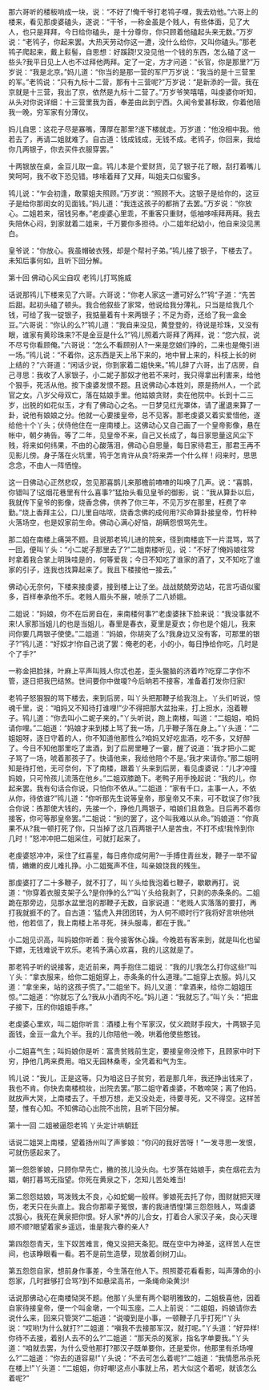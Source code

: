 <!-- { "loadSidebar": true } -->
那六哥听的楼板响成一块，说：“不好了!俺千爷打老鸨子哩，我去劝他。”六哥上的楼来，看见那虔婆磕头，遂说：“干爷，一称金虽是个贱人，有些体面，见了大人，也只是拜拜，今日给你磕头，是十分尊你，你只顾着他磕起头来无数。”万岁说：“老鸨子，你起来罢。大热天劳动你这一遭，没什么给你，又叫你磕头。”那老鸨子爬起来，戴上鬏髻，自思想：好蹊跷!又没见他一个钱的东西，怎么磕了这一些头?我平日见上人也不过拜他两拜。定了一定，方才问道：“长官，你是那里?”万岁说：“我是北京。”妈儿道：“你当的是那一营的军尸万岁说：“我当的是十三营里的军。”老鸨说：“只有九标十二营，那有十三营呢?”万岁说：“是新添的一营。我在京就是十三营，我出了京，依然是九标十二营了。”万岁爷笑嘻嘻，叫虔婆你听知，从头对你说详细：十三营里我为首，奉差由此到宁西。久闻令爱甚标致，你着他陪我一晚，穷军家有分薄仪。

妈儿自思：这花子尽是寡嘴，薄厚在那里?遂下楼就走。万岁道：“他没相中我。他若去了，再请二姐就难了。自古道：钱成钱成，无钱不成。老鸨子，你回来，我给你几两银子，你去买件衣服穿罢。”

十两银放在桌，金豆儿取一盒。鸨儿本是个爱财货，见了银子花了眼，刮打着嘴儿笑呵呵，我不收下恐见错。哆嗦着拜了又拜，叫姐夫口似蜜多。

鸨儿说：“乍会初逢，敢蒙姐夫照顾。”万岁说：“照顾不大。这银子是给你的，这豆子是给你那闺女的见面钱。”妈儿道：“我连这孩子的都捎了去罢。”万岁说：“你放心。二姐若来，宿钱另奉。”老虔婆心里乖，不重客只重财，低袖哆嗦拜两拜。我去失陪休心闷，到家就着二姐来，千万要你多担待。小二姐年纪幼小，他自来没见黑白。

皇爷说：“你放心。我虽帽破衣残，却是个帮衬子弟。”鸨儿接了银子，下楼去了。未知后事何如，且听下回分解。

第十回  佛动心风尘自叹  老鸨儿打骂施威

话说那鸨儿下楼来见了六哥。六哥说：“你老人家这一遭可好么?”鸨“子道：“先苦后甜。起初头磕了顿头。我合他叙些了家常，他说给我分薄礼，只当是给我几个钱，可给了我一锭银子，我掂量着有十来两银子；不足为奇，还给了我一盒金豆。”六哥说：“你认的么?”鸨儿道：“我自来没见，黄登登的，待说是珍珠，又没有眼，谁家有黄珍珠来?不是金豆是什么?”鸨儿照着六哥拜了两拜，说：“您六叔，说不尽亏你看顾俺。”六哥说：“怎么不看顾别人?一来是您娘们挣的，二来也是俺引进一场。”鸨儿说：“不着你，这东西是天上吊下来的，地中冒上来的，科枝上长的树上结的？”六哥道：“闲话少说，你到家着二姐快来。”鸨儿辞了六哥，出了店房，自己寻思：我收了人家银子，小二妮子那奴才他若不来时，我只得拿出利害来，给他个狠手，死活从他。按下虔婆发恨不题。且说佛动心本姓刘，原是扬州人，一个武官之女。八岁父母双亡，落在姑娘手里。他姑娘贪财，卖在他院中。长到十二三岁，出脱的如花似玉，才有了佛动心之名。一日梦见红光罩体，请了暹退来算了一卦，说他有娘娘之分。他就一心要接皇帝，总不见客。那老虔婆又着实爱惜他，遂给他十个丫头；伏侍他住在一座南楼上。这佛动心又自己画了一个皇帝影像，悬在帐中，朝夕祷告。等了二年，见皇帝不来，自己又长成了，每日家思量这风尘下贱，将来如何纬果，不由的心酸落泪，佛动心自思量，每日家待君王，那君王再不见影儿傍。身子落在火坑里，鸨于怎肯许从良?将来弄一个什么样！闷来时，思思念念，不由人一阵恓惶。

这一日佛动心正然悲叹，忽见那喜鹊儿来那檐前喳喳的叫唤了几声。说：“喜鹊，你错叫了!这烟花巷里有什么喜事?”猛抬头看见皇爷的御影，说：“我从算卦以后，我就传下皇爷的影像，烧香念佛，供养了你三年，不见万岁在那里，枉费了辛勤。”烧上香拜主公，口儿里自咕哝，烧香念佛的成何用?买命算卦接皇帝，竹杆种火落场空，也是奴家前生命。佛动心满心好恼，胡瞒怨恨骂先生。

那二姐在南楼上痛哭不题。且说那老鸨儿进的院来，径到南楼底下一片混骂，骂了一回，便叫丫头：“小二妮子那里去了?”二姐南楼听见，说：“不好了!俺妈娘往常时拿着我合掌上明珠哇是的，何等爱我；今日不知吃了谁家的酒了，又不知吃了谁家的引子，连我也找算起来了。我且下楼接他一接去。”

佛动心无奈何，下楼来接虔婆，接到楼上让了坐。战战兢兢旁边站，花言巧语似蜜多，百样奉承他不乐。老贱人眉头不展，唬杀了二八娇娥。

二姐说：“妈娘，你不在后房自在，来南楼何事?”老虔婆抹下脸来说：“我没事就不来!人家那当姐儿的也是当姐儿，春里是春衣，夏里是夏衣；你也是个姐儿，我来问你要几两银子使使。”二姐道：“妈娘，你胡突了么?我身边又没有客，可那里的银子?”鸨儿道：“好奴才!你自己说了罢：俺老的老，小的小，每日挣给你吃，几时是个了手?”

一称金把脸抹，叶麻上平声叫贱人你忒也差，歪头鳖脑的济着咋?吃穿二字你不管，逐日把我巴结煞。世间要你中做嗄?今后晌若不接客，准备着打发你归家!

老鸨子怒狠狠的骂下楼去，来到后房，叫丫头把那鞭子给我泡上。丫头们听说，惊魂千里，说：“咱妈又不知待打谁哩!”少不得把那大盆抬来，打上担水，泡着鞭子。鸨儿道：“你去叫小二妮子来的。”丫头听说，跑上南楼，叫道：“二姐姐，咱妈请你哩。”二姐道：“妈娘才来到楼上骂了我一场，几乎鞭子落在身上。”丫头道：“二姐姐呀，逐日守着的人，你不知道他那性么?咱妈又好吃盅酒，吃不多，又好醉了。今日不知他那里吃了盅酒，到了后房里睡了一霎，醒了说道：‘我才把小二妮子骂了一场，唬着那孩子了。快请他来，我给他陪个不是。’我才来请你。”那二姐明知是待打他，无可奈何，下了南楼，跟着丫头来到后房，看见虔婆说：“儿才冲撞妈娘，只可怜孩儿流落在他乡。”二姐双膝跪下。老鸭子用手挽起说：“我的儿，你起来罢。我有句话合你说，只怕你不依从。”二姐道：“家有千口，主事一人，不依从你，待依谁?”鸨儿道：“你听那先生说等皇帝，那皇帝又不来，可不耽误了你?我合你说：拣那使大钱的，先接一个，挣他几两银子，咱娘们且救急。日后再不着你接客，你可等那皇帝罢。”二姐说：“别的罢了，这个叫我难以从命。”妈娘道：“你真果不从?我一顿打死了你，只当掉了这几百两银子!人是苦虫，不打不成!我怜到你几时！”怒冲冲把二姐采住，可就打起来了。

老虔婆怒冲冲，采住了红喜星，每日疼你成何用?一手搏住青丝发，鞭子一举不留情，嫩嫩的皮儿难扎挣。小二姐冤声不住，叫亲娘饶我的残生。

那虔婆打了二十多鞭子，就不打了，叫丫头给我泡着乜鞭子，歇歇再打。说道：“你穿着衣服支架子么?是你挣的么?”叫丫头给我剥了，只剥的赤条条的。二姐跪在那旁边，见那水盆里泡的那鞭子无数，自家说道：“老贱人实落落的要打，再打我就捱不的了。自古道：‘猛虎入井团团转，为人何不顺时行?’我将好言哄他哄他，他若信了，我上南楼上吊寻死，抹头服毒，都在于我。”

小二姐见识高，叫妈娘你听着：我今接客休心躁。今晚若有客来到，就是叫化也留下嫖，无钱难说干欢乐。老鸨予满心欢喜，我的儿这就是了。

那老鸨子听的说接客，走近前来，两手抱住二姐说：“我的儿!我怎么打你这些!”叫丫头：“拿衣服来，给你二姐姐穿上，赤条条的什么道理。”二姐穿上衣服。妈儿又道：“拿坐来，站的这孩子慌了。”二姐坐下。妈儿又道：“拿酒来，给你二姐姐压惊。”二姐道：“你就忘了么?我从小酒肉不吃。”妈儿道：“我就忘了。”叫丫头：“把盅子接下，压的你姐姐手疼。”

老虔婆心里欢，叫二姐你听言：酒楼上有个军家汉，仗义疏财手段大，十两银子见面钱，金豆一盒九个半。我的儿你陪他一晚，哄着他使些憨钱。

小二姐喜气生；叫妈娘你是听：富贵贫贱前生定，要接皇帝没修下，且顾家中时下穷，挣他几两来费用。咱又无园林桑枣，全凭着和气为生。

鸨儿说：“我儿，正是这等。只为咱这日子贫穷，若是那几年，我还挣出钱来了，我也不肯。你快去南楼梳妆，出院去罢。”那二姐守着虔婆，不敢啼哭；离了他妈，就放声大哭，上南楼去了。千想万想，走又没处走，待要寻死，又不得空。这样苦楚，惟有心知。不知佛动心出院不出院，且听下回分解。

第十一回  二姐被逼怨老鸨  丫头定计哄朝廷

话说二姐哭上南楼，望着扬州叫了声爹娘：“你闪的我好苦呀！”一发寻思一发恨，可就伤感起来了。

第一怨怨爹娘，只顾你早先亡，撇的孩儿没头向。七岁落在姑娘手，卖在烟花去为娼，朝打暮骂无指望。你死在黄泉之下，怎知儿苦处难当!

第二怨怨姑娘，骂泼贱太不良，心如蛇蝎一般样。爹娘死去托了你，图财就把天理伤，老天只在头直上。我合你那辈子冤恨，害的我进恓惶!第三怨怨贱人，骂虔婆忒狠心，我死在黄泉把你恨。好人家*养的儿合女，打着合人家汉子亲，良心天理顺不顺?眼望着家乡遥远，谁是我六眷的亲人?

第四怨怨青天，生下奴苦难言，俺又没把天条犯。既在空中为神圣，这样苦人在世间，也该睁眼看一看。若不是前生造孽，现放着剑树刀山。

第五怨怨自家，想前身作事差，今生落在他人下。照照菱花看看影，叫声薄命的小怨家，几时捱够打合骂?到不如悬梁高吊，一条绳命染黄沙!

话说那佛动心在南楼恸哭不题。他那丫头里有两个聪明雅致的，二姐极喜他，因着自家待接皇帝，便一个叫金墩，一个叫玉座。二人上前说：“二姐姐，妈娘请你去说什么来，回来只管哭?”二姐道：“说嗄到是小事，一顿鞭子几乎打死!”丫头说：“哎哟!为什么就打?”二姐道：“嗔我不去接那军汉，就打呢。”丫头道：“好异样!你待不去接，着别人去不的么?”二姐道：“那天杀的冤家，指名字单要我。”丫头道：“咱就去罢，为什么受他那打?那汉子既单要你，还是爱你，他那里有杀场哩么?”二姐道：“你去的道容易!”丫头说：“不去可怎么着呢?”二姐道：“我情愿吊杀死在楼上!”丫头道：“二姐姐，你好嘲!这点小事就上吊，若大似这个着呢，就该怎么着呢?”

